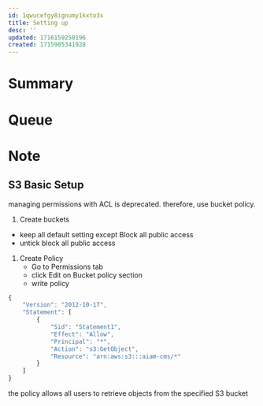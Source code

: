 ```yaml
---
id: 1qwucefgy8ignumy1kxto3s
title: Setting up
desc: ''
updated: 1716159250196
created: 1715905341928
---
```

# Summary

# Queue

# Note

## S3 Basic Setup

managing permissions with ACL is deprecated.
therefore, use bucket policy.

1. Create buckets

- keep all default setting except Block all public access
- untick block all public access
1. Create Policy
    - Go to Permissions tab
    - click Edit on Bucket policy section
    - write policy

```jsx
{
    "Version": "2012-10-17",
    "Statement": [
        {
            "Sid": "Statement1",
            "Effect": "Allow",
            "Principal": "*",
            "Action": "s3:GetObject",
            "Resource": "arn:aws:s3:::aiam-cms/*"
        }
    ]
}
```

the policy allows all users to retrieve objects from the specified S3 bucket